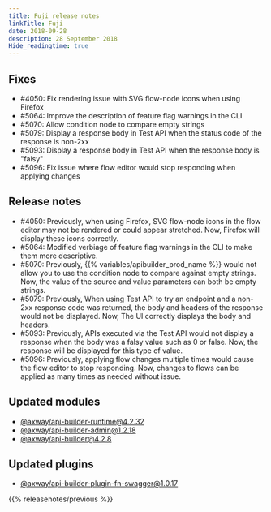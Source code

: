 ```yaml
---
title: Fuji release notes
linkTitle: Fuji
date: 2018-09-28
description: 28 September 2018
Hide_readingtime: true
---
```

## Fixes

* #4050: Fix rendering issue with SVG flow-node icons when using Firefox
* #5064: Improve the description of feature flag warnings in the CLI
* #5070: Allow condition node to compare empty strings
* #5079: Display a response body in Test API when the status code of the response is non-2xx
* #5093: Display a response body in Test API when the response body is "falsy"
* #5096: Fix issue where flow editor would stop responding when applying changes

## Release notes

* #4050: Previously, when using Firefox, SVG flow-node icons in the flow editor may not be rendered or could appear stretched. Now, Firefox will display these icons correctly.
* #5064: Modified verbiage of feature flag warnings in the CLI to make them more descriptive.
* #5070: Previously, {{% variables/apibuilder_prod_name %}} would not allow you to use the condition node to compare against empty strings. Now, the value of the source and value parameters can both be empty strings.
* #5079: Previously, When using Test API to try an endpoint and a non-2xx response code was returned, the body and headers of the response would not be displayed. Now, The UI correctly displays the body and headers.
* #5093: Previously, APIs executed via the Test API would not display a response when the body was a falsy value such as 0 or false. Now, the response will be displayed for this type of value.
* #5096: Previously, applying flow changes multiple times would cause the flow editor to stop responding. Now, changes to flows can be applied as many times as needed without issue.

## Updated modules

* [@axway/api-builder-runtime@4.2.32](https://www.npmjs.com/package/@axway/api-builder-runtime/v/4.2.32)
* [@axway/api-builder-admin@1.2.18](https://www.npmjs.com/package/@axway/api-builder-admin/v/1.2.18)
* [@axway/api-builder@4.2.8](https://www.npmjs.com/package/@axway/api-builder/v/4.2.8)

## Updated plugins

* [@axway/api-builder-plugin-fn-swagger@1.0.17](https://www.npmjs.com/package/@axway/api-builder-plugin-fn-swagger/v/1.0.17)


{{% releasenotes/previous %}}
